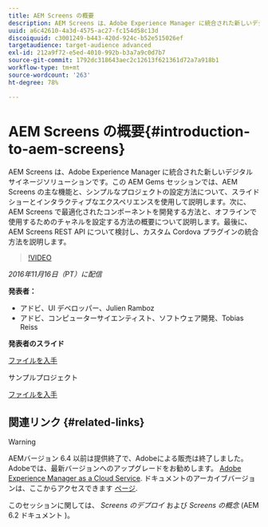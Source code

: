 ```yaml
---
title: AEM Screens の概要
description: AEM Screens は、Adobe Experience Manager に統合された新しいデジタルサイネージソリューションです。この AEM Gems セッションでは、AEM Screens の主な機能と、シンプルなプロジェクトの設定方法について、スライドショーとインタラクティブなエクスペリエンスを使用して説明します。次に、AEM Screens で最適化されたコンポーネントを開発する方法と、オフラインで使用するためのチャネルを設定する方法の概要について説明します。最後に、AEM Screens REST API について検討し、カスタム Cordova プラグインの統合方法を説明します。
uuid: a6c42610-4a3d-4575-ac27-fc154d58c13d
discoiquuid: c3001249-b443-420d-924c-b52e515026ef
targetaudience: target-audience advanced
exl-id: 212a9f72-e5ed-4010-992b-b3a7a9c0d7b7
source-git-commit: 1792dc318643aec2c12613f621361d72a7a918b1
workflow-type: tm+mt
source-wordcount: '263'
ht-degree: 78%

---
```


# AEM Screens の概要{#introduction-to-aem-screens}

AEM Screens は、Adobe Experience Manager に統合された新しいデジタルサイネージソリューションです。この AEM Gems セッションでは、AEM Screens の主な機能と、シンプルなプロジェクトの設定方法について、スライドショーとインタラクティブなエクスペリエンスを使用して説明します。次に、AEM Screens で最適化されたコンポーネントを開発する方法と、オフラインで使用するためのチャネルを設定する方法の概要について説明します。最後に、AEM Screens REST API について検討し、カスタム Cordova プラグインの統合方法を説明します。

>[!VIDEO](https://video.tv.adobe.com/v/19301/?quality=9)

*2016年11月16日（PT）に配信*

**発表者：**

* アドビ、UI デベロッパー、Julien Ramboz
* アドビ、コンピューターサイエンティスト、ソフトウェア開発、Tobias Reiss

**発表者のスライド**

[ファイルを入手](assets/2016-11-16-aem-screens.pdf)

サンプルプロジェクト

[ファイルを入手](assets/aemscreensgems.zip)

## 関連リンク {#related-links}


>[!WARNING]
>
>AEMバージョン 6.4 以前は提供終了で、Adobeによる販売は終了しました。  Adobeでは、最新バージョンへのアップグレードをお勧めします。 [Adobe Experience Manager as a Cloud Service](https://experienceleague.adobe.com/docs/experience-manager-cloud-service.html?lang=ja).  ドキュメントのアーカイブバージョンは、ここからアクセスできます [ページ](https://experienceleague.adobe.com/docs/experience-manager-release-information/aem-release-updates/previous-updates/aem-previous-versions.html?lang=ja).
>
>このセッションに関しては、 *Screens のデプロイ* および *Screens の概念* (AEM 6.2 ドキュメント )。
